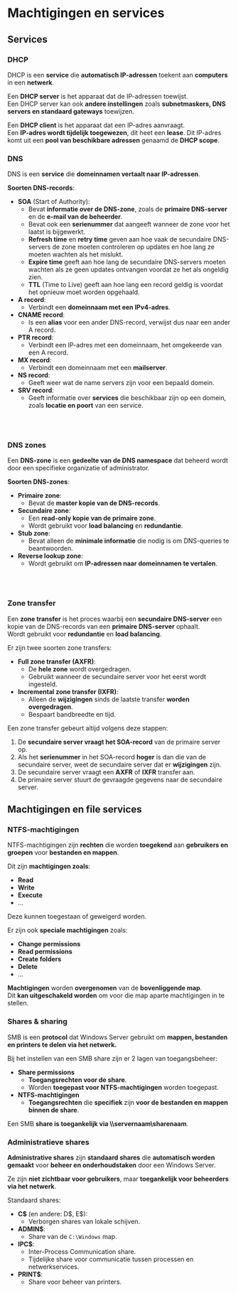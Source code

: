 # Machtigingen en services

## Services

### DHCP

DHCP is een **service** die **automatisch IP-adressen** toekent aan **computers** in een **netwerk**.

Een **DHCP server** is het apparaat dat de IP-adressen toewijst.\
Een DHCP server kan ook **andere instellingen** zoals **subnetmaskers, DNS servers en standaard gateways** toewijzen.

Een **DHCP client** is het apparaat dat een IP-adres aanvraagt.\
Een **IP-adres wordt tijdelijk toegewezen**, dit heet een **lease**.
Dit IP-adres komt uit een **pool van beschikbare adressen** genaamd de **DHCP scope**.

### DNS

DNS is een **service** die **domeinnamen vertaalt naar IP-adressen**.

**Soorten DNS-records**:
- **SOA** (Start of Authority):
    - Bevat **informatie over de DNS-zone**, zoals de **primaire DNS-server** en de **e-mail van de beheerder**.
    - Bevat ook een **serienummer** dat aangeeft wanneer de zone voor het laatst is bijgewerkt.
    - **Refresh time** en **retry time** geven aan hoe vaak de secundaire DNS-servers de zone moeten controleren op updates en hoe lang 
ze moeten wachten als het mislukt.
    - **Expire time** geeft aan hoe lang de secundaire DNS-servers moeten wachten als ze geen updates ontvangen voordat
ze het als ongeldig zien.
    - **TTL** (Time to Live) geeft aan hoe lang een record geldig is voordat het opnieuw moet worden opgehaald.
- **A record**:
    - Verbindt een **domeinnaam met een IPv4-adres**.
- **CNAME record**:
    - Is een **alias** voor een ander DNS-record, verwijst dus naar een ander A record.
- **PTR record**:
    - Verbindt een IP-adres met een domeinnaam, het omgekeerde van een A record.
- **MX record**:
    - Verbindt een domeinnaam met een **mailserver**.
- **NS record**:
    - Geeft weer wat de name servers zijn voor een bepaald domein.
- **SRV record**:
    - Geeft informatie over **services** die beschikbaar zijn op een domein, zoals **locatie en poort** van een service.

<!-- INVISIBLE CHARACTERS FOR SECTION LINE -->
<format style="underline">
⠀⠀⠀⠀⠀⠀⠀⠀⠀⠀⠀⠀⠀⠀⠀⠀⠀⠀⠀⠀⠀⠀⠀⠀⠀⠀⠀⠀⠀⠀⠀⠀⠀⠀⠀⠀⠀⠀⠀⠀⠀⠀⠀⠀⠀⠀⠀⠀⠀⠀⠀⠀⠀⠀⠀⠀⠀⠀⠀⠀⠀⠀⠀⠀⠀⠀⠀⠀⠀⠀⠀⠀⠀⠀⠀⠀⠀⠀⠀⠀⠀⠀⠀⠀⠀⠀⠀⠀⠀⠀⠀⠀⠀
</format>
<!-- INVISIBLE CHARACTERS FOR SECTION LINE -->

### DNS zones

Een **DNS-zone** is een **gedeelte van de DNS namespace** dat beheerd wordt door een specifieke organizatie of administrator.

**Soorten DNS-zones**:
- **Primaire zone**:
    - Bevat de **master kopie van de DNS-records**.
- **Secundaire zone**:
    - Een **read-only kopie van de primaire zone**.
    - Wordt gebruikt voor **load balancing** en **redundantie**.
- **Stub zone**:
    - Bevat alleen de **minimale informatie** die nodig is om DNS-queries te beantwoorden.
- **Reverse lookup zone**:
    - Wordt gebruikt om **IP-adressen naar domeinnamen te vertalen**.

<!-- INVISIBLE CHARACTERS FOR SECTION LINE -->
<format style="underline">
⠀⠀⠀⠀⠀⠀⠀⠀⠀⠀⠀⠀⠀⠀⠀⠀⠀⠀⠀⠀⠀⠀⠀⠀⠀⠀⠀⠀⠀⠀⠀⠀⠀⠀⠀⠀⠀⠀⠀⠀⠀⠀⠀⠀⠀⠀⠀⠀⠀⠀⠀⠀⠀⠀⠀⠀⠀⠀⠀⠀⠀⠀⠀⠀⠀⠀⠀⠀⠀⠀⠀⠀⠀⠀⠀⠀⠀⠀⠀⠀⠀⠀⠀⠀⠀⠀⠀⠀⠀⠀⠀⠀⠀
</format>
<!-- INVISIBLE CHARACTERS FOR SECTION LINE -->

### Zone transfer

Een **zone transfer** is het proces waarbij een **secundaire DNS-server** een kopie van de DNS-records van een 
**primaire DNS-server** ophaalt.\
Wordt gebruikt voor **redundantie** en **load balancing**.

Er zijn twee soorten zone transfers:
- **Full zone transfer (AXFR)**:
    - De **hele zone** wordt overgedragen.
    - Gebruikt wanneer de secundaire server voor het eerst wordt ingesteld.
- **Incremental zone transfer (IXFR)**:
    - Alleen de **wijzigingen** sinds de laatste transfer **worden overgedragen**.
    - Bespaart bandbreedte en tijd.

Een zone transfer gebeurt altijd volgens deze stappen:
1. De **secundaire server vraagt het SOA-record** van de primaire server op.
2. Als het **serienummer** in het SOA-record **hoger** is dan die van de secundaire server, weet de secundaire server
dat er **wijzigingen** zijn.
3. De secundaire server vraagt een **AXFR** of **IXFR** transfer aan.
4. De primaire server stuurt de gevraagde gegevens naar de secundaire server.



## Machtigingen en file services

### NTFS-machtigingen

NTFS-machtigingen zijn **rechten** die worden **toegekend** aan **gebruikers en groepen** voor
**bestanden en mappen**.

Dit zijn **machtigingen zoals**:
- **Read**
- **Write**
- **Execute**
- ...

Deze kunnen toegestaan of geweigerd worden.

Er zijn ook **speciale machtigingen** zoals:
- **Change permissions**
- **Read permissions**
- **Create folders**
- **Delete**
- ...

**Machtigingen** worden **overgenomen** van de **bovenliggende map**.\
Dit **kan uitgeschakeld worden** om voor die map aparte machtigingen in te stellen.


### Shares & sharing

SMB is een **protocol** dat Windows Server gebruikt om **mappen, bestanden en printers te delen
via het netwerk.**

Bij het instellen van een SMB share zijn er 2 lagen van toegangsbeheer:
- **Share permissions**
    - **Toegangsrechten voor de share**.
    - Worden **toegepast voor NTFS-machtigingen** worden toegepast.
- **NTFS-machtigingen**
    - **Toegangsrechten** die **specifiek** zijn **voor de bestanden en mappen binnen de share**.

Een SMB **share is toegankelijk via \\\servernaam\sharenaam**.

### Administratieve shares

**Administrative shares** zijn **standaard shares** die **automatisch worden gemaakt** voor
**beheer en onderhoudstaken** door een Windows Server.

Ze zijn **niet zichtbaar voor gebruikers**, maar **toegankelijk voor beheerders via het netwerk**.

Standaard shares:
- **C$** (en andere: D\$, E\$):
    - Verborgen shares van lokale schijven.
- **ADMIN$**:
    - Share van de `C:\Windows` map.
- **IPC$**:
    - Inter-Process Communication share.
    - Tijdelijke share voor communicatie tussen processen en netwerkservices.
- **PRINT$**:
    - Share voor beheer van printers.
